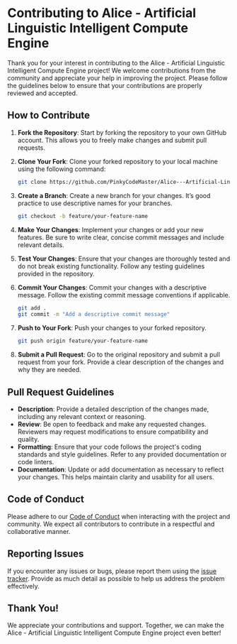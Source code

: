 # Contributing to Alice - Artificial Linguistic Intelligent Compute Engine

Thank you for your interest in contributing to the Alice - Artificial Linguistic Intelligent Compute Engine project! We welcome contributions from the community and appreciate your help in improving the project. Please follow the guidelines below to ensure that your contributions are properly reviewed and accepted.

## How to Contribute

1. **Fork the Repository**: Start by forking the repository to your own GitHub account. This allows you to freely make changes and submit pull requests.

2. **Clone Your Fork**: Clone your forked repository to your local machine using the following command:
    ```bash
    git clone https://github.com/PinkyCodeMaster/Alice---Artificial-Linguistic-Intelligent-Compute-Engine.git
    ```

3. **Create a Branch**: Create a new branch for your changes. It’s good practice to use descriptive names for your branches.
    ```bash
    git checkout -b feature/your-feature-name
    ```

4. **Make Your Changes**: Implement your changes or add your new features. Be sure to write clear, concise commit messages and include relevant details.

5. **Test Your Changes**: Ensure that your changes are thoroughly tested and do not break existing functionality. Follow any testing guidelines provided in the repository.

6. **Commit Your Changes**: Commit your changes with a descriptive message. Follow the existing commit message conventions if applicable.
    ```bash
    git add .
    git commit -m "Add a descriptive commit message"
    ```

7. **Push to Your Fork**: Push your changes to your forked repository.
    ```bash
    git push origin feature/your-feature-name
    ```

8. **Submit a Pull Request**: Go to the original repository and submit a pull request from your fork. Provide a clear description of the changes and why they are needed.

## Pull Request Guidelines

- **Description**: Provide a detailed description of the changes made, including any relevant context or reasoning.
- **Review**: Be open to feedback and make any requested changes. Reviewers may request modifications to ensure compatibility and quality.
- **Formatting**: Ensure that your code follows the project's coding standards and style guidelines. Refer to any provided documentation or code linters.
- **Documentation**: Update or add documentation as necessary to reflect your changes. This helps maintain clarity and usability for all users.

## Code of Conduct

Please adhere to our [Code of Conduct](CODE_OF_CONDUCT.md) when interacting with the project and community. We expect all contributors to contribute in a respectful and collaborative manner.

## Reporting Issues

If you encounter any issues or bugs, please report them using the [issue tracker](https://github.com/PinkyCodeMaster/Alice---Artificial-Linguistic-Intelligent-Compute-Engine/issues). Provide as much detail as possible to help us address the problem effectively.

## Thank You!

We appreciate your contributions and support. Together, we can make the Alice - Artificial Linguistic Intelligent Compute Engine project even better!
